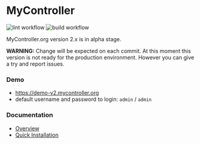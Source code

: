 # MyController
![lint workflow](https://github.com/mycontroller-org/backend/actions/workflows/lint.yaml/badge.svg)
![build workflow](https://github.com/mycontroller-org/backend/actions/workflows/build.yaml/badge.svg)

MyController.org version 2.x is in alpha stage.

**WARNING:** Change will be expected on each commit. At this moment this version is not ready for the production environment.
However you can give a try and report issues.

### Demo
* https://demo-v2.mycontroller.org
* default username and password to login: `admin` / `admin`

### Documentation
* [Overview](https://v2.mycontroller.org/docs/overview/)
* [Quick Installation](https://v2.mycontroller.org/docs/quick-installation/)
